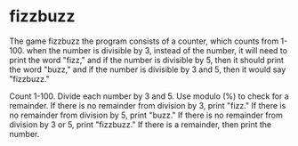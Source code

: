 # fizzbuzz
The game fizzbuzz
the program consists of a counter, which counts from 1-100.  when the number is divisible by 3, instead of the number, it will need to print the word "fizz," and if the number is divisible by 5, then it should print the word "buzz," and if  the number is divisible by 3 and 5, then it would say "fizzbuzz."

Count 1-100.
Divide each number by 3 and 5.
Use modulo (%) to check for a remainder.
If there is no remainder from division by 3, print "fizz."
If there is no remainder from division by 5, print "buzz."
If there is no remainder from division by 3 or 5, print "fizzbuzz."
If there is a remainder, then print the number.
